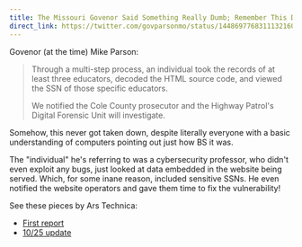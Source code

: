 ```yaml
---
title: The Missouri Govenor Said Something Really Dumb; Remember This Debacle?
direct_link: https://twitter.com/govparsonmo/status/1448697768311132160
---
```


Govenor (at the time) Mike Parson:

> Through a multi-step process, an individual took the records of at least three educators, decoded the HTML source code, and viewed the SSN of those specific educators.
>
> We notified the Cole County prosecutor and the Highway Patrol's Digital Forensic Unit will investigate.

Somehow, this never got taken down, despite literally everyone with a basic understanding of computers pointing out just how BS it was.

The "individual" he's referring to was a cybersecurity professor, who didn't even exploit any bugs, just looked at data embedded in the website being served. Which, for some inane reason, included sensitive SSNs. He even notified the website operators and gave them time to fix the vulnerability!

See these pieces by Ars Technica:

- [First report](https://arstechnica.com/tech-policy/2021/10/missouri-gov-calls-journalist-who-found-security-flaw-a-hacker-threatens-to-sue/)
- [10/25 update](https://arstechnica.com/tech-policy/2021/10/viewing-website-html-code-is-not-illegal-or-hacking-prof-tells-missouri-gov/)
